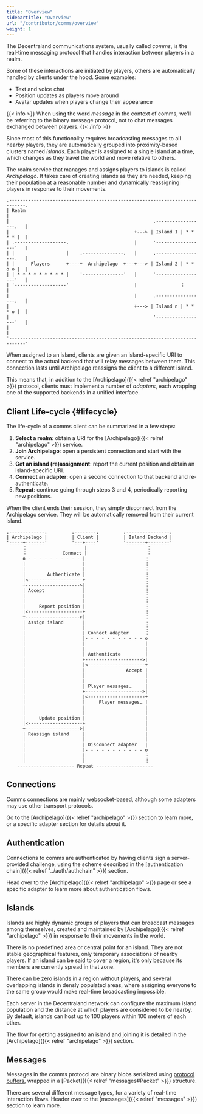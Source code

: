 ```yaml
---
title: "Overview"
sidebartitle: "Overview"
url: "/contributor/comms/overview"
weight: 1
---
```


The Decentraland communications system, usually called _comms_, is the real-time messaging protocol that handles interaction between players in a realm.

Some of these interactions are initiated by players, others are automatically handled by clients under the hood. Some examples:

* Text and voice chat
* Position updates as players move around
* Avatar updates when players change their appearance

{{< info >}}
When using the word _message_ in the context of comms, we'll be referring to the binary message protocol, not to chat messages exchanged between players.
{{< /info >}}

Since most of this functionality requires broadcasting messages to all nearby players, they are automatically grouped into proximity-based clusters named _islands_. Each player is assigned to a single island at a time, which changes as they travel the world and move relative to others.

The realm service that manages and assigns players to islands is called _Archipelago_. It takes care of creating islands as they are needed, keeping their population at a reasonable number and dynamically reassigning players in response to their movements.


```goat
.----------------------------------------------------------------------------.                      
| Realm                                                                      |
|                                                     .------------------.   |
|                                              +---> | Island 1 | * * * * |  |
| .-------------------.                        |      '------------------'   |
| |                   |    .---------------.   |      .------------------.   |
| |      Players      +----+  Archipelago  +---+---> | Island 2 | * * o o |  |
| | * * * * * * * * * |    '---------------'   |      '------------------'   |
| '-------------------'                        |                ⋮            |
|                                              |      .------------------.   |
|                                              +---> | Island n | * * * o |  |
|                                                     '------------------'   |
|                                                                            |
'----------------------------------------------------------------------------'
```

When assigned to an island, clients are given an island-specific URI to connect to the actual backend that will relay messages between them. This connection lasts until Archipelago reassigns the client to a different island.

This means that, in addition to the [Archipelago]({{< relref "archipelago" >}}) protocol, clients must implement a number of _adapters_, each wrapping one of the supported backends in a unified interface.

## Client Life-cycle {#lifecycle}

The life-cycle of a comms client can be summarized in a few steps:

1. **Select a realm**: obtain a URI for the [Archipelago]({{< relref "archipelago" >}}) service.
2. **Join Archipelago**: open a persistent connection and start with the service.
3. **Get an island (re)assignment**: report the current position and obtain an island-specific URI.
4. **Connect an adapter**: open a second connection to that backend and re-authenticate.
5. **Repeat**: continue going through steps 3 and 4, periodically reporting new positions.

When the client ends their session, they simply disconnect from the Archipelago service. They will be automatically removed from their current island.

```goat
.-------------.         .--------.         .----------------.                                       
| Archipelago |         | Client |         | Island Backend |
'-----+-------'         '---+----'         '-------+--------'
      ⋮                     |                      ⋮
      ⋮             Connect |                      ⋮
      o - - - - - - - - - - |                      ⋮
      |                     |                      ⋮
      |                     |                      ⋮
      |        Authenticate |                      ⋮
      |<--------------------+                      ⋮
      +-------------------->|                      ⋮
      | Accept              |                      ⋮
      |                     |                      ⋮
      |                     |                      ⋮
      |     Report position |                      ⋮
      |<--------------------+                      ⋮
      +-------------------->|                      ⋮
      | Assign island       |                      ⋮
      |                     |                      ⋮
      |                     | Connect adapter      ⋮
      |                     |- - - - - - - - - - - o
      |                     |                      |
      |                     |                      |
      |                     | Authenticate         |
      |                     +--------------------->|
      |                     |<---------------------+
      |                     |               Accept |
      |                     |                      |
      |                     |                      |
      |                     | Player messages…     |
      |                     +--------------------->|
      |                     |<---------------------+
      |                     |     Player messages… |
      |                     |                      |
      |                     |                      |
      |     Update position |                      |
      |<--------------------+                      |
      +-------------------->|                      |
      | Reassign island     |                      |
      |                     |                      |
      |                     | Disconnect adapter   |
      |                     |- - - - - - - - - - - o
      |                     |                      ⋮                      
      |                     |                      ⋮ 
    --------------------- Repeat ---------------------
```


## Connections

Comms connections are mainly websocket-based, although some adapters may use other transport protocols. 

Go to the [Archipelago]({{< relref "archipelago" >}}) section to learn more, or a specific adapter section for details about it.


## Authentication

Connections to comms are authenticated by having clients sign a server-provided challenge, using the scheme described in the [authentication chain]({{< relref "../auth/authchain" >}}) section.

Head over to the [Archipelago]({{< relref "archipelago" >}}) page or see a specific adapter to learn more about authentication flows.


## Islands

Islands are highly dynamic groups of players that can broadcast messages among themselves, created and maintained by [Archipelago]({{< relref "archipelago" >}}) in response to their movements in the world.

There is no predefined area or central point for an island. They are not stable geographical features, only temporary associations of nearby players. If an island can be said to cover a region, it's only because its members are currently spread in that zone.

There can be zero islands in a region without players, and several overlapping islands in densly populated areas, where assigning everyone to the same group would make real-time broadcasting impossible.

Each server in the Decentraland network can configure the maximum island population and the distance at which players are considered to be nearby. By default, islands can host up to 100 players within 100 meters of each other.

The flow for getting assigned to an island and joining it is detailed in the [Archipelago]({{< relref "archipelago" >}}) section.


## Messages

Messages in the comms protocol are binary blobs serialized using [protocol buffers](https://github.com/protocolbuffers/protobuf), wrapped in a [Packet]({{< relref "messages#Packet" >}}) structure.

There are several different message types, for a variety of real-time interaction flows. Header over to the [messages]({{< relref "messages" >}}) section to learn more.









